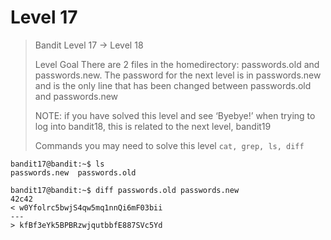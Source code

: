 # Level 17
> Bandit Level 17 → Level 18
> 
> Level Goal
> There are 2 files in the homedirectory: passwords.old and passwords.new. The password for the next level is in passwords.new and is the only line that has been changed between passwords.old and passwords.new
> 
> NOTE: if you have solved this level and see ‘Byebye!’ when trying to log into bandit18, this is related to the next level, bandit19
> 
> Commands you may need to solve this level
> `cat, grep, ls, diff`

```Console
bandit17@bandit:~$ ls
passwords.new  passwords.old

bandit17@bandit:~$ diff passwords.old passwords.new
42c42
< w0Yfolrc5bwjS4qw5mq1nnQi6mF03bii
---
> kfBf3eYk5BPBRzwjqutbbfE887SVc5Yd
```